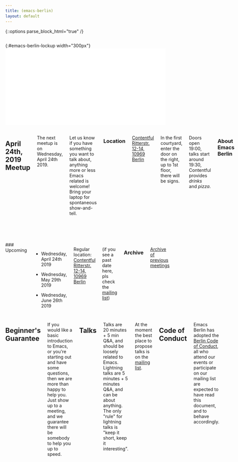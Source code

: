 ```yaml
---
title: (emacs-berlin)
layout: default
---
```

{::options parse_block_html="true" /}

<section id="above-fold"><div class="row"><div class="large-12 columns intro-info">

{:#emacs-berlin-lockup width="300px"}
![emacs-berlin logo](img/emacs-berlin.png)

</div></div></section>

<section id="below-fold"><div class="row"><div class="medium-8 columns">

#  April 24th, 2019 Meetup

The next meetup is on Wednesday, April 24th 2019.

Let us know if you have something you want to talk about, anything
more or less Emacs related is welcome! Bring your laptop for
spontaneous show-and-tell.


### Location

[Contentful](http://contentful.com)
[Ritterstr. 12-14, 10969 Berlin](http://www.openstreetmap.org/?mlat=52.501438558101654&mlon=13.410902917385101#map=19/52.50144/13.41090&layers=N)

In the first courtyard, enter the door on the right, up to 1st floor,
there will be signs.

Doors open 19:00, talks start around 19:30, Contentful provides
*drinks* and *pizza*.


### About Emacs Berlin

We are Emacs enthusiasts in Berlin, meeting every last Wednesday of
the month (`<%%(diary-float t 3 -1)>` in org-mode).

The best way to stay posted is through our mailing list.
[Sign up][ml] and meet your fellow Emacsers, or have a look at the
[mailing list archives][mla] ([gmane][mlag]).

Feel free to send an email introducing yourself after subscribing!

You can also chat with us on irc:
[#emacs-berlin](irc://chat.freenode.net/emacs-berlin)

Or on Twitter:
[@emacsberlin](https://twitter.com/emacsberlin)

And there's a [YouTube Channel](https://www.youtube.com/channel/UC1O8700SW-wuC4fvDEoGzOw) <span class='text-cursor'>&nbsp;</span>

And on
[meetup.com/Emacs-Berlin-Meetup](https://www.meetup.com/Emacs-Berlin-Meetup/)

Non-public contact via email: [organizers email][contact]

</div>
<div class="medium-4 columns">
### Upcoming

* Wednesday, April 24th 2019

* Wednesday, May 29th 2019

* Wednesday, June 26th 2019

<!-- Location: [Babbel (Lesson Nine Gmbh)](https://www.babbel.com/)<br> -->
<!-- Map: [Max-Beer-Straße 2, 10119 Berlin](https://goo.gl/maps/bXK48PS1qmG2) -->

<!--
The "Ganz Oben Office" (behind/above Betahouse, the old Travis office).
Here [instructions on how to get to the Ganz Oben Office](https://gist.github.com/svenfuchs/5364262)

Close to U8 Moritzplatz / U1 Prinzenstraße
-->

Regular location: [Contentful](http://contentful.com)
[Ritterstr. 12-14, 10969 Berlin](http://www.openstreetmap.org/?mlat=52.501438558101654&mlon=13.410902917385101#map=19/52.50144/13.41090&layers=N)

<!-- There's a glass elevator in the front court yard, take it up to the fifth floor. -->

(if you see a past date here, pls check the [mailing list][mla])

### Archive

[Archive of previous meetings](/archive.html)

</div></div></section>

<section id="end-fold"><div class="row"><div class="large-12 columns">

## Beginner's Guarantee

If you would like a basic introduction to Emacs, or you're starting
out and have some questions, then we are more than happy to help
you. Just show up to a meeting, and we guarantee there will be
somebody to help you up to speed.

## Talks

Talks are 20 minutes + 5 min Q&A, and should be loosely related to Emacs.
Lightning talks are 5 minutes + 5 minutes Q&A, and can be about anything. The
only "rule" for lightning talks is "keep it short, keep it interesting".

At the moment the best place to propose talks is on the [mailing list][ml].

<!-- ## Format -->

<!-- We try to keep the structure pretty loose, we are not the typical -->
<!-- "three half hour talks" type of user group. There are often small -->
<!-- impromptu presentations or demos. For the rest people just hack -->
<!-- together on whatever they find interesting, help each other to make -->
<!-- their Emacs setups even more awesome, or chat about whatever they've -->
<!-- been up to, Emacs related, or not. -->

<!-- [GitHub Issues][ghi] and the [mailing list][ml] can be used to propose -->
<!-- topics. -->

## Code of Conduct

Emacs Berlin has adopted the
[Berlin Code of Conduct](http://berlincodeofconduct.org/), all who attend our
events or participate on our mailing list are expected to have read this
document, and to behave accordingly.

<!-- ## Members -->

<!-- People that show up to our meetings regularly or on occasion. Links go -->
<!-- to their emacs config. -->

<!-- * [plexus](https://github.com/plexus/.emacs.d) -->
<!-- * [pxlpnk](https://github.com/pxlpnk/emacs.d) -->
<!-- * [febeling](https://github.com/febeling/emacsd) -->
<!-- * [Jano](https://github.com/janogonzalez/.emacs.d) -->
<!-- * [Stefan](http://www.skamphausen.de/cgi-bin/ska/My_Configuration_of_Emacsen) -->
<!-- * [Diez](https://bitbucket.org/deets/emacs-git) -->
<!-- * [Jack](https://github.com/jackrusher/dotemacs) -->
<!-- * [til](https://tils.net/init.el.txt) -->
<!-- * [Peter](https://github.com/ptrv/emacs.d) -->
<!-- * [Andreas](https://github.com/andreas-roehler/werkstatt) -->

</div></div></section>

[ml]: https://mailb.org/mailman/listinfo/emacs-berlin "Mailing List"
[mla]: https://mailb.org/pipermail/emacs-berlin/ "Mailing List Archive"
[mlag]: news://news.gmane.org/gmane.org.user-groups.emacs.berlin
[contact]: mailto:emacs-berlin-owner@emacs-berlin.org "Send an email to organizers"
[ghi]: https://github.com/emacs-berlin/emacs-berlin.org/issues "emacs-berlin GitHub Issues"
